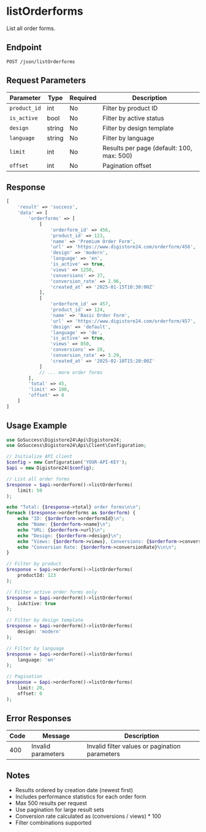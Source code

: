 # listOrderforms

List all order forms.

## Endpoint

```
POST /json/listOrderforms
```

## Request Parameters

| Parameter | Type | Required | Description |
|-----------|------|----------|-------------|
| `product_id` | int | No | Filter by product ID |
| `is_active` | bool | No | Filter by active status |
| `design` | string | No | Filter by design template |
| `language` | string | No | Filter by language |
| `limit` | int | No | Results per page (default: 100, max: 500) |
| `offset` | int | No | Pagination offset |

## Response

```php
[
    'result' => 'success',
    'data' => [
        'orderforms' => [
            [
                'orderform_id' => 456,
                'product_id' => 123,
                'name' => 'Premium Order Form',
                'url' => 'https://www.digistore24.com/orderform/456',
                'design' => 'modern',
                'language' => 'en',
                'is_active' => true,
                'views' => 1250,
                'conversions' => 37,
                'conversion_rate' => 2.96,
                'created_at' => '2025-01-15T10:30:00Z'
            ],
            [
                'orderform_id' => 457,
                'product_id' => 124,
                'name' => 'Basic Order Form',
                'url' => 'https://www.digistore24.com/orderform/457',
                'design' => 'default',
                'language' => 'de',
                'is_active' => true,
                'views' => 850,
                'conversions' => 28,
                'conversion_rate' => 3.29,
                'created_at' => '2025-02-10T15:20:00Z'
            ]
            // ... more order forms
        ],
        'total' => 45,
        'limit' => 100,
        'offset' => 0
    ]
]
```

## Usage Example

```php
use GoSuccess\Digistore24\Api\Digistore24;
use GoSuccess\Digistore24\Api\Client\Configuration;

// Initialize API client
$config = new Configuration('YOUR-API-KEY');
$api = new Digistore24($config);

// List all order forms
$response = $api->orderForm()->listOrderforms(
    limit: 50
);

echo "Total: {$response->total} order forms\n\n";
foreach ($response->orderforms as $orderform) {
    echo "ID: {$orderform->orderformId}\n";
    echo "Name: {$orderform->name}\n";
    echo "URL: {$orderform->url}\n";
    echo "Design: {$orderform->design}\n";
    echo "Views: {$orderform->views}, Conversions: {$orderform->conversions}\n";
    echo "Conversion Rate: {$orderform->conversionRate}%\n\n";
}

// Filter by product
$response = $api->orderForm()->listOrderforms(
    productId: 123
);

// Filter active order forms only
$response = $api->orderForm()->listOrderforms(
    isActive: true
);

// Filter by design template
$response = $api->orderForm()->listOrderforms(
    design: 'modern'
);

// Filter by language
$response = $api->orderForm()->listOrderforms(
    language: 'en'
);

// Pagination
$response = $api->orderForm()->listOrderforms(
    limit: 20,
    offset: 0
);
```

## Error Responses

| Code | Message | Description |
|------|---------|-------------|
| 400 | Invalid parameters | Invalid filter values or pagination parameters |

## Notes

- Results ordered by creation date (newest first)
- Includes performance statistics for each order form
- Max 500 results per request
- Use pagination for large result sets
- Conversion rate calculated as (conversions / views) * 100
- Filter combinations supported
